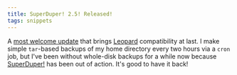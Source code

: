 ```yaml
---
title: SuperDuper! 2.5! Released!
tags: snippets
---
```


A [most welcome update](http://www.shirt-pocket.com/blog/index.php/shadedgrey/comments/superduper_25_released/) that brings [Leopard](http://wincent.dev/wiki/Leopard) compatibility at last. I make simple `tar`-based backups of my home directory every two hours via a `cron` job, but I've been without whole-disk backups for a while now because [SuperDuper!](http://wincent.dev/wiki/SuperDuper!) has been out of action. It's good to have it back!
